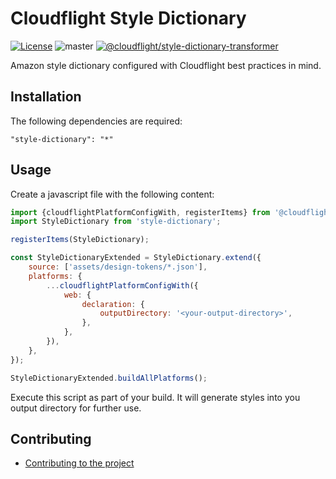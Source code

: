 # Cloudflight Style Dictionary

[![License](https://img.shields.io/badge/License-Apache_2.0-green.svg)](https://opensource.org/licenses/Apache-2.0)
![master](https://github.com/cloudflightio/cloudflight-style-dictionary-transformer/actions/workflows/build.yml/badge.svg?branch=master)
[![@cloudflight/style-dictionary-transformer](https://img.shields.io/npm/v/@cloudflight/style-dictionary-transformer?label=@cloudflight/style-dictionary-transformer)](https://www.npmjs.com/package/@cloudflight/style-dictionary-transformer)

Amazon style dictionary configured with Cloudflight best practices in mind.

## Installation

The following dependencies are required:

```
"style-dictionary": "*"
```

## Usage

Create a javascript file with the following content:

```javascript
import {cloudflightPlatformConfigWith, registerItems} from '@cloudflight/style-dictionary-transformer';
import StyleDictionary from 'style-dictionary';

registerItems(StyleDictionary);

const StyleDictionaryExtended = StyleDictionary.extend({
    source: ['assets/design-tokens/*.json'],
    platforms: {
        ...cloudflightPlatformConfigWith({
            web: {
                declaration: {
                    outputDirectory: '<your-output-directory>',
                },
            },
        }),
    },
});

StyleDictionaryExtended.buildAllPlatforms();
```

Execute this script as part of your build. It will generate styles into you output directory for further use.

## Contributing

-   [Contributing to the project](CONTRIBUTING.md)
